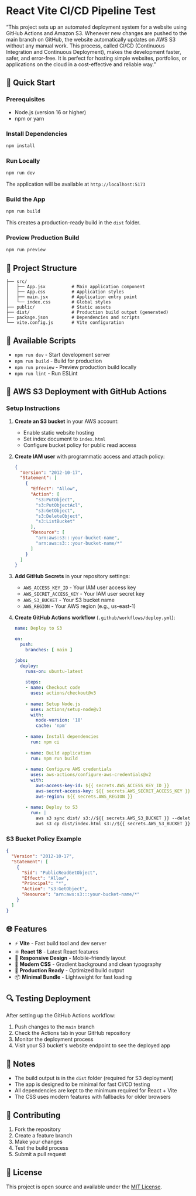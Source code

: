 # React Vite CI/CD Pipeline Test

“This project sets up an automated deployment system for a website using GitHub Actions and Amazon S3. Whenever new changes are pushed to the main branch on GitHub, the website automatically updates on AWS S3 without any manual work. This process, called CI/CD (Continuous Integration and Continuous Deployment), makes the development faster, safer, and error-free. It is perfect for hosting simple websites, portfolios, or applications on the cloud in a cost-effective and reliable way.”

## 🚀 Quick Start

### Prerequisites
- Node.js (version 16 or higher)
- npm or yarn

### Install Dependencies
```bash
npm install
```

### Run Locally
```bash
npm run dev
```
The application will be available at `http://localhost:5173`

### Build the App
```bash
npm run build
```
This creates a production-ready build in the `dist` folder.

### Preview Production Build
```bash
npm run preview
```

## 📁 Project Structure
```
├── src/
│   ├── App.jsx          # Main application component
│   ├── App.css          # Application styles
│   ├── main.jsx         # Application entry point
│   └── index.css        # Global styles
├── public/              # Static assets
├── dist/                # Production build output (generated)
├── package.json         # Dependencies and scripts
└── vite.config.js       # Vite configuration
```

## 🔧 Available Scripts

- `npm run dev` - Start development server
- `npm run build` - Build for production
- `npm run preview` - Preview production build locally
- `npm run lint` - Run ESLint

## 🚀 AWS S3 Deployment with GitHub Actions

### Setup Instructions

1. **Create an S3 bucket** in your AWS account:
   - Enable static website hosting
   - Set index document to `index.html`
   - Configure bucket policy for public read access

2. **Create IAM user** with programmatic access and attach policy:
   ```json
   {
     "Version": "2012-10-17",
     "Statement": [
       {
         "Effect": "Allow",
         "Action": [
           "s3:PutObject",
           "s3:PutObjectAcl",
           "s3:GetObject",
           "s3:DeleteObject",
           "s3:ListBucket"
         ],
         "Resource": [
           "arn:aws:s3:::your-bucket-name",
           "arn:aws:s3:::your-bucket-name/*"
         ]
       }
     ]
   }
   ```

3. **Add GitHub Secrets** in your repository settings:
   - `AWS_ACCESS_KEY_ID` - Your IAM user access key
   - `AWS_SECRET_ACCESS_KEY` - Your IAM user secret key
   - `AWS_S3_BUCKET` - Your S3 bucket name
   - `AWS_REGION` - Your AWS region (e.g., us-east-1)

4. **Create GitHub Actions workflow** (`.github/workflows/deploy.yml`):
   ```yaml
   name: Deploy to S3
   
   on:
     push:
       branches: [ main ]
   
   jobs:
     deploy:
       runs-on: ubuntu-latest
       
       steps:
       - name: Checkout code
         uses: actions/checkout@v3
       
       - name: Setup Node.js
         uses: actions/setup-node@v3
         with:
           node-version: '18'
           cache: 'npm'
       
       - name: Install dependencies
         run: npm ci
       
       - name: Build application
         run: npm run build
       
       - name: Configure AWS credentials
         uses: aws-actions/configure-aws-credentials@v2
         with:
           aws-access-key-id: ${{ secrets.AWS_ACCESS_KEY_ID }}
           aws-secret-access-key: ${{ secrets.AWS_SECRET_ACCESS_KEY }}
           aws-region: ${{ secrets.AWS_REGION }}
       
       - name: Deploy to S3
         run: |
           aws s3 sync dist/ s3://${{ secrets.AWS_S3_BUCKET }} --delete
           aws s3 cp dist/index.html s3://${{ secrets.AWS_S3_BUCKET }}/index.html --cache-control no-cache
   ```

### S3 Bucket Policy Example
```json
{
  "Version": "2012-10-17",
  "Statement": [
    {
      "Sid": "PublicReadGetObject",
      "Effect": "Allow",
      "Principal": "*",
      "Action": "s3:GetObject",
      "Resource": "arn:aws:s3:::your-bucket-name/*"
    }
  ]
}
```

## 🌐 Features

- ⚡ **Vite** - Fast build tool and dev server
- ⚛️ **React 18** - Latest React features
- 📱 **Responsive Design** - Mobile-friendly layout
- 🎨 **Modern CSS** - Gradient background and clean typography
- 🚀 **Production Ready** - Optimized build output
- 📦 **Minimal Bundle** - Lightweight for fast loading

## 🔍 Testing Deployment

After setting up the GitHub Actions workflow:

1. Push changes to the `main` branch
2. Check the Actions tab in your GitHub repository
3. Monitor the deployment process
4. Visit your S3 bucket's website endpoint to see the deployed app

## 📝 Notes

- The build output is in the `dist` folder (required for S3 deployment)
- The app is designed to be minimal for fast CI/CD testing
- All dependencies are kept to the minimum required for React + Vite
- The CSS uses modern features with fallbacks for older browsers

## 🤝 Contributing

1. Fork the repository
2. Create a feature branch
3. Make your changes
4. Test the build process
5. Submit a pull request

## 📄 License

This project is open source and available under the [MIT License](LICENSE).
